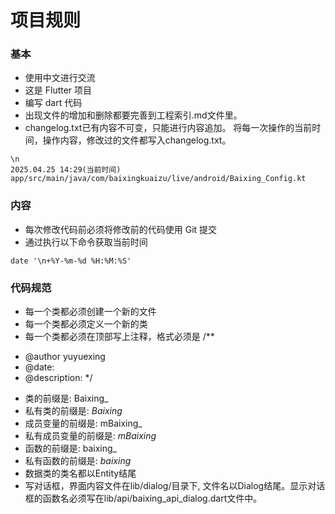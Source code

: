 # 项目规则
### 基本
- 使用中文进行交流
- 这是 Flutter 项目
- 编写 dart 代码
- 出现文件的增加和删除都要完善到工程索引.md文件里。
- changelog.txt已有内容不可变，只能进行内容追加。
将每一次操作的当前时间，操作内容，修改过的文件都写入changelog.txt。
```
\n
2025.04.25 14:29(当前时间)
app/src/main/java/com/baixingkuaizu/live/android/Baixing_Config.kt
```

### 内容
- 每次修改代码前必须将修改前的代码使用 Git 提交
- 通过执行以下命令获取当前时间
```
date '\n+%Y-%m-%d %H:%M:%S'
```


### 代码规范
- 每一个类都必须创建一个新的文件
- 每一个类都必须定义一个新的类
- 每一个类都必须在顶部写上注释，格式必须是
  /**
* @author yuyuexing
* @date:
* @description:
  */
- 类的前缀是: Baixing_
- 私有类的前缀是: _Baixing_
- 成员变量的前缀是: mBaixing_
- 私有成员变量的前缀是: _mBaixing_
- 函数的前缀是: baixing_
- 私有函数的前缀是: _baixing_
- 数据类的类名都以Entity结尾
- 写对话框，界面内容文件在lib/dialog/目录下, 文件名以Dialog结尾。显示对话框的函数名必须写在lib/api/baixing_api_dialog.dart文件中。